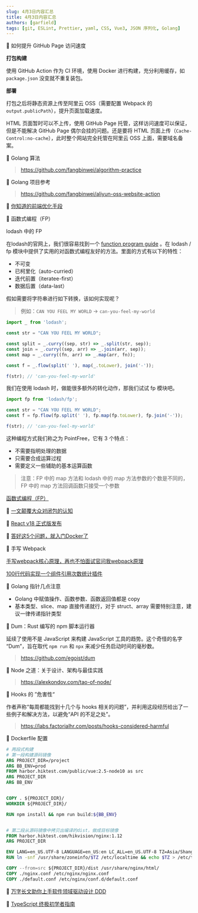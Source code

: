```yaml
---
slug: 4月3日内容汇总
title: 4月3日内容汇总
authors: [garfield]
tags: [git, ESLint, Prettier, yaml, CSS, Vue3, JSON 序列化, Golang]
---
```


📒 如何提升 GitHub Page 访问速度

**打包构建**

使用 GitHub Action 作为 CI 环境，使用 Docker 进行构建，充分利用缓存，如 `package.json` 没变就不重复装包。

**部署**

打包之后将静态资源上传至阿里云 OSS（需要配置 Webpack 的 `output.publicPath`），提升页面加载速度。

HTML 页面暂时可以不上传，使用 GitHub Page 托管，这样访问速度可以保证，但是不能解决 GitHub Page 偶尔会挂的问题。还是要将 HTML 页面上传（`Cache-Control:no-cache`），此时整个网站完全托管在阿里云 OSS 上面，需要域名备案。

📒 Golang 算法

> https://github.com/fangbinwei/algorithm-practice

📒 Golang 项目参考

> https://github.com/fangbinwei/aliyun-oss-website-action

📒 [你知道的前端优化手段](https://juejin.cn/post/6966857691381645325)

📒 函数式编程（FP）

lodash 中的 FP

在lodash的官网上，我们很容易找到一个 [function program guide](https://github.com/lodash/lodash/wiki/FP-Guide) 。在 lodash / fp 模块中提供了实用的对函数式编程友好的方法。里面的方式有以下的特性：

- 不可变
- 已柯里化（auto-curried）
- 迭代前置（iteratee-first）
- 数据后置（data-last）

假如需要将字符串进行如下转换，该如何实现呢？

> 例如：`CAN YOU FEEL MY WORLD` -> `can-you-feel-my-world`

```js
import _ from 'lodash';

const str = "CAN YOU FEEL MY WORLD";

const split = _.curry((sep, str) => _.split(str, sep));
const join = _.curry((sep, arr) => _.join(arr, sep));
const map = _.curry((fn, arr) => _.map(arr, fn));

const f = _.flow(split(' '), map(_.toLower), join('-'));

f(str); // 'can-you-feel-my-world'
```

我们在使用 lodash 时，做能很多额外的转化动作，那我们试试 fp 模块吧。

```js
import fp from 'lodash/fp';

const str = "CAN YOU FEEL MY WORLD";
const f = fp.flow(fp.split(' '), fp.map(fp.toLower), fp.join('-'));

f(str); // 'can-you-feel-my-world'
```

这种编程方式我们称之为 PointFree，它有 3 个特点：

- 不需要指明处理的数据
- 只需要合成运算过程
- 需要定义一些辅助的基本运算函数

> 注意：FP 中的 map 方法和 lodash 中的 map 方法参数的个数是不同的，FP 中的 map 方法回调函数只接受一个参数

[函数式编程（FP）](https://juejin.cn/post/7065093131233919006)

📒 [一文颠覆大众对闭包的认知](https://juejin.cn/post/7079995358624874509)

📒 [React v18 正式版发布](https://github.com/facebook/react/releases/tag/v18.0.0)

📒 [答好这5个问题，就入门Docker了](https://mp.weixin.qq.com/s/P74IVf1lOoT4n5UJNm2Bfg)

📒 手写 Webpack

[手写webpack核心原理，再也不怕面试官问我webpack原理](https://juejin.cn/post/6854573217336541192)

[100行代码实现一个组件引用次数统计插件](https://juejin.cn/post/7077484559893266439)

📒 Golang 指针几点注意

- Golang 中赋值操作、函数参数、函数返回值都是 copy
- 基本类型、slice、map 直接传递就行，对于 struct、array 需要特别注意，建议一律传递指针类型

📒 Dum：Rust 编写的 npm 脚本运行器

延续了使用不是 JavaScript 来构建 JavaScript 工具的趋势。这个奇怪的名字 “Dum”，旨在取代 `npm run` 和 `npx` 来减少任务启动时间的毫秒数。

> https://github.com/egoist/dum

📒 Node 之道：关于设计、架构与最佳实践

> https://alexkondov.com/tao-of-node/

📒 Hooks 的 ”危害性“

作者声称“每周都能找到十几个与 hooks 相关的问题”，并利用这段经历给出了一些例子和解决方法，以避免“API 的不足之处”。

> https://labs.factorialhr.com/posts/hooks-considered-harmful

📒 Dockerfile 配置

```dockerfile
# 两段式构建
# 第一段构建源码镜像
ARG PROJECT_DIR=/project
ARG BB_ENV=prod
FROM harbor.hiktest.com/public/vue:2.5-node10 as src
ARG PROJECT_DIR
ARG BB_ENV


COPY . ${PROJECT_DIR}/
WORKDIR ${PROJECT_DIR}/

RUN npm install && npm run build:${BB_ENV}


# 第二段从源码镜像中拷贝出编译的dist，做成目标镜像
FROM harbor.hiktest.com/hikvision/nginx:1.12
ARG PROJECT_DIR

ENV LANG=en_US.UTF-8 LANGUAGE=en_US:en LC_ALL=en_US.UTF-8 TZ=Asia/Shanghai
RUN ln -snf /usr/share/zoneinfo/$TZ /etc/localtime && echo $TZ > /etc/timezone

COPY --from=src ${PROJECT_DIR}/dist /usr/share/nginx/html/
COPY ./nginx.conf /etc/nginx/nginx.conf
COPY ./default.conf /etc/nginx/conf.d/default.conf
```

📒 [万字长文助你上手软件领域驱动设计 DDD](https://mp.weixin.qq.com/s/BIYp9DNd_9sw5O2daiHmlA)

📒 [TypeScript 终极初学者指南](https://mp.weixin.qq.com/s/6DAyXFHIMW95FS0f3GyHpA)
